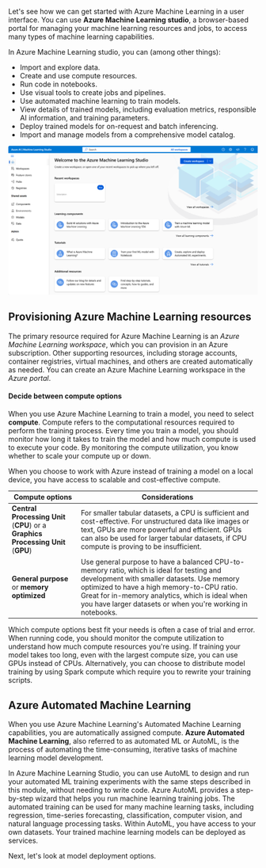 Let's see how we can get started with Azure Machine Learning in a user interface. You can use **Azure Machine Learning studio**, a browser-based portal for managing your machine learning resources and jobs, to access many types of machine learning capabilities. 

In Azure Machine Learning studio, you can (among other things):

- Import and explore data.
- Create and use compute resources.
- Run code in notebooks.
- Use visual tools to create jobs and pipelines.
- Use automated machine learning to train models.
- View details of trained models, including evaluation metrics, responsible AI information, and training parameters.
- Deploy trained models for on-request and batch inferencing.
- Import and manage models from a comprehensive model catalog.

![Screenshot of Azure Machine Learning workspace.](../media/azure-machine-learning-workspace.png)

## Provisioning Azure Machine Learning resources

The primary resource required for Azure Machine Learning is an *Azure Machine Learning workspace*, which you can provision in an Azure subscription. Other supporting resources, including storage accounts, container registries, virtual machines, and others are created automatically as needed. You can create an Azure Machine Learning workspace in the *Azure portal*. 

#### Decide between compute options

When you use Azure Machine Learning to train a model, you need to select **compute**. Compute refers to the computational resources required to perform the training process. Every time you train a model, you should monitor how long it takes to train the model and how much compute is used to execute your code. By monitoring the compute utilization, you know whether to scale your compute up or down.

When you choose to work with Azure instead of training a model on a local device, you have access to scalable and cost-effective compute.

| Compute options | Considerations |
|---|---|
| **Central Processing Unit** (**CPU**) or a **Graphics Processing Unit** (**GPU**) | For smaller tabular datasets, a CPU is sufficient and cost-effective. For unstructured data like images or text, GPUs are more powerful and efficient. GPUs can also be used for larger tabular datasets, if CPU compute is proving to be insufficient.|
| **General purpose** or **memory optimized** | Use general purpose to have a balanced CPU-to-memory ratio, which is ideal for testing and development with smaller datasets. Use memory optimized to have a high memory-to-CPU ratio. Great for in-memory analytics, which is ideal when you have larger datasets or when you're working in notebooks. |

Which compute options best fit your needs is often a case of trial and error. When running code, you should monitor the compute utilization to understand how much compute resources you're using. If training your model takes too long, even with the largest compute size, you can use GPUs instead of CPUs. Alternatively, you can choose to distribute model training by using Spark compute which require you to rewrite your training scripts.

## Azure Automated Machine Learning 

When you use Azure Machine Learning's Automated Machine Learning capabilities, you are automatically assigned compute. **Azure Automated Machine Learning**, also referred to as automated ML or AutoML, is the process of automating the time-consuming, iterative tasks of machine learning model development.

In Azure Machine Learning Studio, you can use AutoML to design and run your automated ML training experiments with the same steps described in this module, without needing to write code. Azure AutoML provides a step-by-step wizard that helps you run machine learning training jobs. The automated training can be used for many machine learning tasks, including regression, time-series forecasting, classification, computer vision, and natural language processing tasks. Within AutoML, you have access to your own datasets. Your trained machine learning models can be deployed as services. 

Next, let's look at model deployment options.
